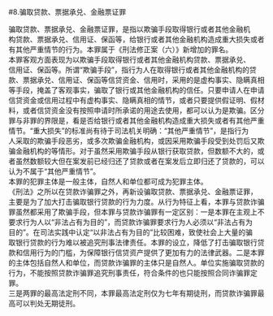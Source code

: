 #8.骗取贷款、票据承兑、金融票证罪
<p>骗取贷款、票据承兑、金融票证罪，是指以欺骗手段取得银行或者其他金融机<br />
      构贷款、票据承兑、信用证、保函等，给银行或者其他金融机构造成重大损失或者<br />
      有其他严重情节的行为。本罪属于《刑法修正案（六）》新增加的罪名。<br />
      本罪客观方面表现为以欺骗手段取得银行或者其他金融机构贷款、票据承兑、<br />
      信用证、保函等。所谓“欺骗手段”，指行为人在取得银行或者其他金融机构的贷<br />
      款、票据承兑、信用证、保函等信贷资金、信用时，采用的是虚构事实、隐瞒真相<br />
      等手段，掩盖了客观事实，骗取了银行或其他金融机构的信任。只要申请人在申请<br />
      信贷资金或信用过程中有虚构事实、隐瞒真相的情节，或者只要提供假证明、假材<br />
      料，或者信贷资金没有按照申请时所承诺的用途去使用，都可以认为是欺骗。区分<br />
      罪与非罪的界限是，看是否给银行或者其他金融机构造成重大损失或者有其他严重<br />
      情节。“重大损失”的标准尚有待于司法机关明确：“其他严重情节”，是指行为<br />
      人采取的欺骗手段恶劣，或多次欺骗金融机构，或因采用欺骗手段受到处罚后又欺<br />
      骗金融机构的等情形。对于虽然采用欺骗手段从银行获取贷款，但数额不大的，或<br />
      者虽然数额较大但在案发前已经归还了贷款或者在案发后立即归还了贷款的，可以<br />
      认为不属于“其他严重情节”。<br />
      本罪的犯罪主体是一般主体，自然人和单位都可成为犯罪主体。<br />
      《刑法》之所以在贷款诈骗罪之外，再新设骗取贷款、票据承兑、金融票证罪，<br />
      主要是为了加大打击骗取银行贷款的行为力度。从行为特征上看，本罪与贷款诈骗<br />
      罪虽然都采用了欺骗手段，但本罪与贷款诈骗罪有一定区别：一是本罪在主观上不<br />
      要求行为人以“非法占有为目的”，而贷款诈骗罪要求行为人必须以“非法占有为<br />
      目的”。在司法实践中认定“以非法占有为目的”比较困难，致使社会上大量的骗<br />
      取银行贷款的行为难以被追究刑事法律责任。本罪的设立，降低了打击骗取银行贷<br />
      款和信用行为的门槛，为保障银行信贷资产提供了更加有力的法律武器。二是本罪<br />
      的主体包括自然人和单位，而贷款诈骗罪的主体只是自然人。单位实施骗取贷款的<br />
      行为，不能按照贷款诈骗罪追究刑事责任，符合条件的也只能按照合同诈骗罪定罪。<br />
      三是两罪的最高法定刑不同，本罪最高法定刑仅为七年有期徒刑，而贷款诈骗罪最<br />
      高可以判处无期徒刑。<br />
      <br />
      <br />
    </p>